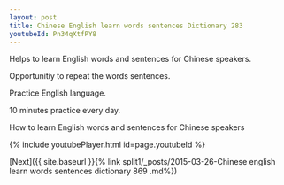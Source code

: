 ```yaml
---
layout: post
title: Chinese English learn words sentences Dictionary 283 
youtubeId: Pn34qXtfPY8
---
```

 
 
Helps to learn English words and sentences for Chinese speakers.

Opportunitiy to repeat the words sentences. 

Practice English language. 
 
10 minutes practice every day. 
 
How to learn English words and sentences for Chinese speakers 
 
{% include youtubePlayer.html id=page.youtubeId %}
 
 
[Next]({{ site.baseurl }}{% link  split1/_posts/2015-03-26-Chinese english learn words sentences dictionary 869 .md%})
 

